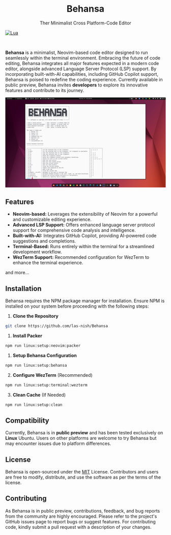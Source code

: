 <div align="center">
  <h1>Behansa</h1>
  <p>Ther Minimalist Cross Platform-Code Editor</p>
</div>

[![Lua](https://img.shields.io/badge/Made%20with%20Lua-blue.svg?style=for-the-badge&logo=lua)](https://lua.org)

<br>

**Behansa** is a minimalist, Neovim-based code editor designed to run seamlessly within the terminal environment. Embracing the future of code editing, Behansa integrates all major features expected in a modern code editor, alongside advanced Language Server Protocol (LSP) support. By incorporating built-with-AI capabilities, including GitHub Copilot support, Behansa is poised to redefine the coding experience. Currently available in public preview, Behansa invites **developers** to explore its innovative features and contribute to its journey.

![Main Screenshot](.readme/8.png)

## Features

- **Neovim-based:** Leverages the extensibility of Neovim for a powerful and customizable editing experience.
- **Advanced LSP Support:** Offers enhanced language server protocol support for comprehensive code analysis and intelligence.
- **Built-with-AI:** Integrates GitHub Copilot, providing AI-powered code suggestions and completions.
- **Terminal-Based:** Runs entirely within the terminal for a streamlined development workflow.
- **WezTerm Support:** Recommended configuration for WezTerm to enhance the terminal experience.

and more...

## Installation

Behansa requires the NPM package manager for installation. Ensure NPM is installed on your system before proceeding with the following steps:

1. **Clone the Repository**

```bash
git clone https://github.com/las-nish/Behansa
```

1. **Install Packer**

```bash
npm run linux:setup:neovim:packer
```

1. **Setup Behansa Configuration**

```bash
npm run linux:setup:behansa
```

2. **Configure WezTerm** (Recommended)

```bash
npm run linux:setup:terminal:wezterm
```

3. **Clean Cache** (If Needed)

```bash
npm run linux:setup:clean
```

## Compatibility

Currently, Behansa is in **public preview** and has been tested exclusively on **Linux** Ubuntu. Users on other platforms are welcome to try Behansa but may encounter issues due to platform differences.

## License

Behansa is open-sourced under the [MIT](LICENSE) License. Contributors and users are free to modify, distribute, and use the software as per the terms of the license.

## Contributing

As Behansa is in public preview, contributions, feedback, and bug reports from the community are highly encouraged. Please refer to the project's GitHub issues page to report bugs or suggest features. For contributing code, kindly submit a pull request with a description of your changes.
